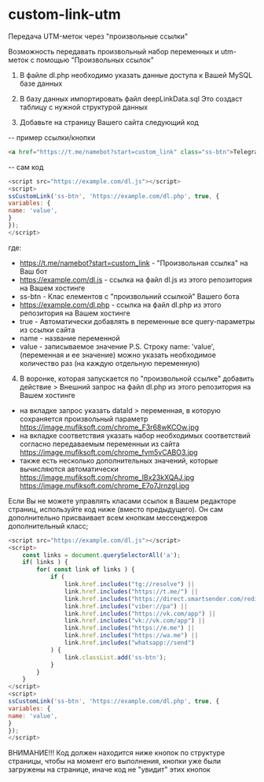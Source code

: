 # custom-link-utm
Передача UTM-меток через "произвольные ссылки"


Возможность передавать произвольный набор переменных и utm-меток с помощью "Произвольных ссылок"

1. В файле dl.php необходимо указать данные доступа к Вашей MySQL базе данных

2. В базу данных импортировать файл deepLinkData.sql Это создаст таблицу с нужной структурой данных

3. Добавьте на страницу Вашего сайта следующий код

-- пример ссылки/кнопки
```html
<a href="https://t.me/namebot?start=custom_link" class="ss-btn">Telegram</a>
```

-- сам код
```javascript
<script src="https://example.com/dl.js"></script>
<script>
ssCustomLink('ss-btn', 'https://example.com/dl.php', true, {
variables: {
name: 'value',
}
});
</script>
```

где:
- https://t.me/namebot?start=custom_link - "Произвольная ссылка" на Ваш бот
- https://example.com/dl.js - ссылка на файл dl.js из этого репозитория на Вашем хостинге
- ss-btn - Клас елементов с "произвольний ссылкой" Вашего бота
- https://example.com/dl.php - ссылка на файл dl.php из этого репозитория на Вашем хостинге
- true - Автоматически добавлять в переменные все query-параметры из ссылки сайта
- name - название переменной
- value - записываемое значение
P.S. Строку name: 'value', (переменная и ее значение) можно указать необходимое количество раз (на каждую отдельную переменную)

4. В воронке, которая запускается по "произвольной ссылке" добавить действие > Внешний запрос на файл dl.php из этого репозитория на Вашем хостинге
- на вкладке запрос указать dataId > переменная, в которую сохраняется произвольный параметр https://image.mufiksoft.com/chrome_F3r68wKCOw.jpg
- на вкладке соответствия указать набор необходимых соответствий согласно передаваемым переменныи из сайта https://image.mufiksoft.com/chrome_fvm5vCABO3.jpg
- также есть несколько дополнительных значений, которые вычисляются автоматически https://image.mufiksoft.com/chrome_IBx23kXQAJ.jpg https://image.mufiksoft.com/chrome_E7o7Jrnzgl.jpg


Если Вы не можете управлять класами ссылок в Вашем редакторе страниц, используйте код ниже (вместо предыдущего). Он сам дополнительно присваивает всем кнопкам мессенджеров дополнительный класс;

```javascript
<script src="https://example.com/dl.js"></script>
<script>
    const links = document.querySelectorAll('a');
    if( links ) {
        for( const link of links ) {
            if (
                link.href.includes("tg://resolve") || 
                link.href.includes("https://t.me/") ||
                link.href.includes("https://direct.smartsender.com/redirect") || 
                link.href.includes("viber://pa") ||
                link.href.includes("https://vk.com/app") || 
                link.href.includes("vk://vk.com/app") ||
                link.href.includes("https://m.me") ||
                link.href.includes("https://wa.me") || 
                link.href.includes("whatsapp://send")
            ) {
                link.classList.add('ss-btn');
            }
        }
    }
</script>
<script>
ssCustomLink('ss-btn', 'https://example.com/dl.php', true, {
variables: {
name: 'value',
}
});
</script>
```



ВНИМАНИЕ!!! Код должен находится ниже кнопок по структуре страницы, чтобы на момент его выполнения, кнопки уже были загружены на странице, иначе код не "увидит" этих кнопок
